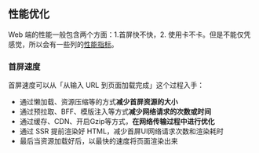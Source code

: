 ## 性能优化

Web 端的性能一般包含两个方面：1.首屏快不快，2. 使用卡不卡。但是不能仅凭感觉，所以会有一些列的[性能指标](./性能指标与计算.md)。

### 首屏速度

首屏速度可以从「从输入 URL 到页面加载完成」这个过程入手：

- 通过懒加载、资源压缩等的方式**减少首屏资源的大小**
- 通过预拉取、BFF、模版注入等方式**减少网络请求的次数或时间**
- 通过缓存、CDN、开启Gzip等方式，**在网络传输过程中进行优化**
- 通过 SSR 提前渲染好 HTML，减少首屏UI网络请求次数和渲染耗时
- 最后当资源加载好后，以最快的速度将页面渲染出来

